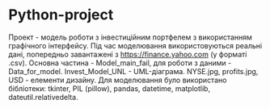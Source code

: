 # Python-project
Проект - модель роботи з інвестиційним портфелем з використанням графічного інтерфейсу. Під час моделювання використовуються реальні дані, попередньо завантажені з https://finance.yahoo.com (у форматі .csv).
Основна частина - Model_main_fail, для роботи з даними - Data_for_model.
Invest_Model_UNL - UML-діаграма.
NYSE.jpg, profits.jpg, USD - елементи дизайну.
Для моделювання було використано бібліотеки: tkinter, PIL (pillow), pandas, datetime, matplotlib, dateutil.relativedelta.
